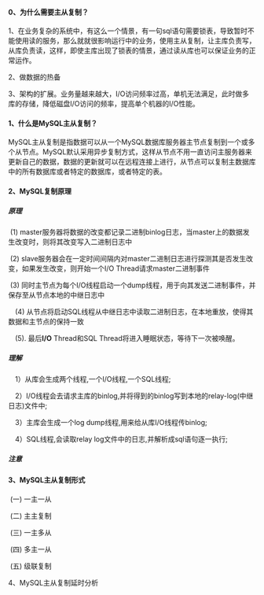 #### 0、为什么需要主从复制？

1、在业务复杂的系统中，有这么一个情景，有一句sql语句需要锁表，导致暂时不能使用读的服务，那么就就很影响运行中的业务，使用主从复制，让主库负责写，从库负责读，这样，即使主库出现了锁表的情景，通过读从库也可以保证业务的正常运作。

2、做数据的热备

3、架构的扩展。业务量越来越大，I/O访问频率过高，单机无法满足，此时做多库的存储，降低磁盘I/O访问的频率，提高单个机器的I/O性能。

#### 1、什么是MySQL主从复制？

MySQL主从复制是指数据可以从一个MySQL数据库服务器主节点复制到一个或多个从节点。MySQL默认采用异步复制方式，这样从节点不用一直访问主服务器来更新自己的数据，数据的更新就可以在远程连接上进行，从节点可以复制主数据库中的所有数据库或者特定的数据库，或者特定的表。

#### 2、MySQL复制原理

##### 原理

​	(1) master服务器将数据的改变都记录二进制binlog日志，当master上的数据发生改变时，则将其改变写入二进制日志中

​	(2) slave服务器会在一定时间间隔内对master二进制日志进行探测其是否发生改变，如果发生改变，则开始一个I/O Thread请求master二进制事件

​	(3)  同时主节点为每个I/O线程启动一个dump线程，用于向其发送二进制事件，并保存至从节点本地的中继日志中

　(4)  从节点将启动SQL线程从中继日志中读取二进制日志，在本地重放，使得其数据和主节点的保持一致

　(5). 最后**I/O** Thread和SQL Thread将进入睡眠状态，等待下一次被唤醒。

##### 理解

　1）从库会生成两个线程,一个I/O线程,一个SQL线程;

　2）I/O线程会去请求主库的binlog,并将得到的binlog写到本地的relay-log(中继日志)文件中;

　3）主库会生成一个log dump线程,用来给从库I/O线程传binlog;

　4）SQL线程,会读取relay log文件中的日志,并解析成sql语句逐一执行;

##### 注意



#### 3、MySQL主从复制形式

​	(一)  一主一从

​	(二) 主主复制

​	(三) 一主多从

​	(四) 多主一从

​	(五) 级联复制

4、MySQL主从复制延时分析 

